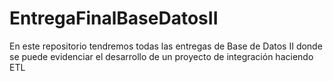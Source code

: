 # EntregaFinalBaseDatosII
En este repositorio tendremos todas las entregas de Base de Datos II donde se puede evidenciar el desarrollo de un proyecto de integración haciendo ETL
